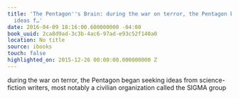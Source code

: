 ```yaml
---
title: 'The Pentagon''s Brain: during the war on terror, the Pentagon began seeking
  ideas f…'
date: 2016-04-09 18:16:00.600000000 -04:00
book_uuid: 2ca8d9ad-3c3b-4ac6-97ad-e93c52f140a0
location: No title
source: ibooks
touch: false
highlighted_on: 2015-12-26 00:00:00.000000000 Z
---
```


during the war on terror, the Pentagon began seeking ideas from science-fiction writers, most notably a civilian organization called the SIGMA group
